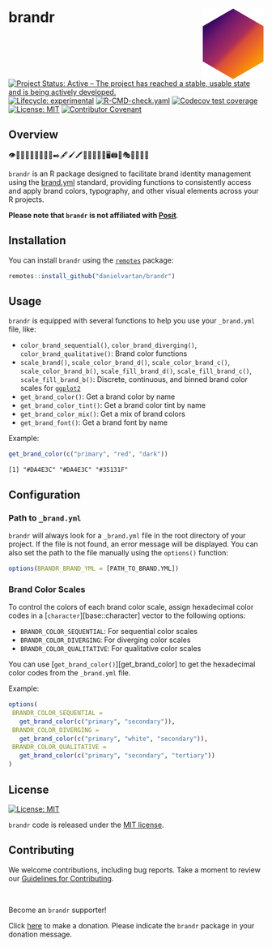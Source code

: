 # brandr <a href = "https://danielvartan.github.io/brandr/"><img src = "man/figures/logo.png" align="right" width="120" /></a>

<!-- quarto render -->

<!-- badges: start -->
[![Project Status: Active – The project has reached a stable, usable
state and is being actively
developed.](https://www.repostatus.org/badges/latest/active.svg)](https://www.repostatus.org/#active)
[![Lifecycle:
experimental](https://img.shields.io/badge/lifecycle-experimental-orange.svg)](https://lifecycle.r-lib.org/articles/stages.html#experimental)
[![R-CMD-check.yaml](https://github.com/danielvartan/brandr/actions/workflows/check-standard.yaml/badge.svg)](https://github.com/danielvartan/brandr/actions/workflows/check-standard.yaml)
[![Codecov test
coverage](https://codecov.io/gh/danielvartan/brandr/branch/main/graph/badge.svg)](https://app.codecov.io/gh/danielvartan/brandr?branch=main)
[![License:
MIT](https://img.shields.io/badge/license-MIT-green)](https://choosealicense.com/licenses/mit/)
[![Contributor
Covenant](https://img.shields.io/badge/Contributor%20Covenant-2.1-4baaaa.svg)](CODE_OF_CONDUCT.md)
<!-- badges: end -->

## Overview

👁️🎨🌈🔠🆎🔠🔡🔤📐✒️🖋️🖌️🖍️💭📢🎯💡📱🖥️🖨️🎪🎭🚀💼✨🌟

`brandr` is an R package designed to facilitate brand identity
management using the [brand.yml](https://posit-dev.github.io/brand-yml/)
standard, providing functions to consistently access and apply brand
colors, typography, and other visual elements across your R projects.

**Please note that `brandr` is not affiliated with
[Posit](https://posit.co/)**.

## Installation

You can install `brandr` using the
[`remotes`](https://github.com/r-lib/remotes) package:

``` r
remotes::install_github("danielvartan/brandr")
```

## Usage

`brandr` is equipped with several functions to help you use your
`_brand.yml` file, like:

- `color_brand_sequential()`, `color_brand_diverging()`,
  `color_brand_qualitative()`: Brand color functions
- `scale_brand()`, `scale_color_brand_d()`, `scale_color_brand_c()`,
  `scale_color_brand_b()`, `scale_fill_brand_d()`,
  `scale_fill_brand_c()`, `scale_fill_brand_b()`: Discrete, continuous,
  and binned brand color scales for
  [`ggplot2`](https://ggplot2.tidyverse.org/)
- `get_brand_color()`: Get a brand color by name
- `get_brand_color_tint()`: Get a brand color tint by name
- `get_brand_color_mix()`: Get a mix of brand colors
- `get_brand_font()`: Get a brand font by name

Example:

``` r
get_brand_color(c("primary", "red", "dark"))
```

    [1] "#DA4E3C" "#DA4E3C" "#35131F"

## Configuration

### Path to `_brand.yml`

`brandr` will always look for a `_brand.yml` file in the root directory
of your project. If the file is not found, an error message will be
displayed. You can also set the path to the file manually using the
`options()` function:

``` r
options(BRANDR_BRAND_YML = [PATH_TO_BRAND.YML])
```

### Brand Color Scales

To control the colors of each brand color scale, assign hexadecimal
color codes in a \[`character`\]\[base::character\] vector to the
following options:

- `BRANDR_COLOR_SEQUENTIAL`: For sequential color scales
- `BRANDR_COLOR_DIVERGING`: For diverging color scales
- `BRANDR_COLOR_QUALITATIVE`: For qualitative color scales

You can use \[`get_brand_color()`\]\[get_brand_color\] to get the
hexadecimal color codes from the `_brand.yml` file.

Example:

``` r
options(
 BRANDR_COLOR_SEQUENTIAL =
   get_brand_color(c("primary", "secondary")),
 BRANDR_COLOR_DIVERGING =
   get_brand_color(c("primary", "white", "secondary")),
 BRANDR_COLOR_QUALITATIVE =
   get_brand_color(c("primary", "secondary", "tertiary"))
)
```

## License

[![License:
MIT](https://img.shields.io/badge/license-MIT-green)](https://opensource.org/license/mit/)

`brandr` code is released under the [MIT
license](https://opensource.org/license/mit/).

## Contributing

We welcome contributions, including bug reports. Take a moment to review
our [Guidelines for
Contributing](https://danielvartan.github.io/brandr/CONTRIBUTING.html).

<br>

Become an `brandr` supporter!

Click [here](https://github.com/sponsors/danielvartan) to make a
donation. Please indicate the `brandr` package in your donation message.
